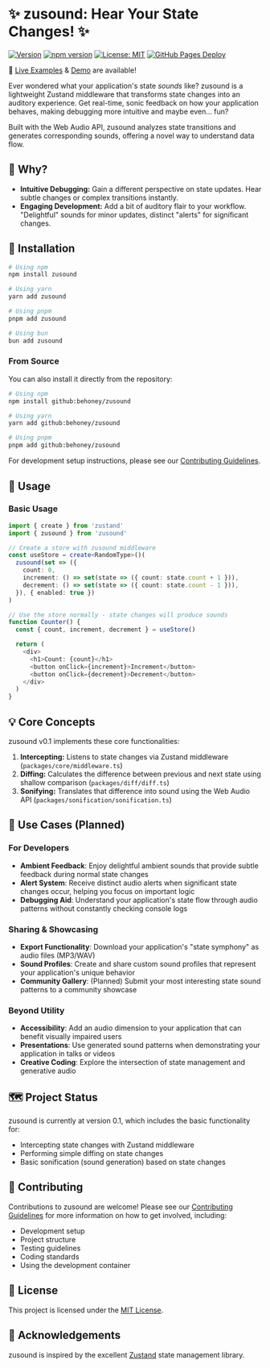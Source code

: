 # ✨ zusound: Hear Your State Changes! ✨

[![Version](https://img.shields.io/badge/version-0.1.6-blue.svg)](https://github.com/behoney/zusound) <!-- Placeholder: update when published -->
[![npm version](https://img.shields.io/npm/v/zusound?style=flat-square)](https://www.npmjs.com/package/zusound)
[![License: MIT](https://img.shields.io/badge/License-MIT-yellow.svg?style=flat-square)](https://opensource.org/licenses/MIT)
[![GitHub Pages Deploy](https://img.shields.io/github/deployments/behoney/zusound/github-pages?label=Examples%20Deploy&style=flat-square&logo=github)](https://behoney.github.io/zusound/)

🚀 [Live Examples](https://behoney.github.io/zusound/) & [Demo](https://stackblitz.com/edit/zusound-example?file=src%2FCounter.tsx) are available!

Ever wondered what your application's state _sounds_ like? zusound is a lightweight Zustand middleware that transforms state changes into an auditory experience. Get real-time, sonic feedback on how your application behaves, making debugging more intuitive and maybe even... fun?

Built with the Web Audio API, zusound analyzes state transitions and generates corresponding sounds, offering a novel way to understand data flow.

## 🤔 Why?

- **Intuitive Debugging:** Gain a different perspective on state updates. Hear subtle changes or complex transitions instantly.
- **Engaging Development:** Add a bit of auditory flair to your workflow. "Delightful" sounds for minor updates, distinct "alerts" for significant changes.

## 🚀 Installation

```bash
# Using npm
npm install zusound

# Using yarn
yarn add zusound

# Using pnpm
pnpm add zusound

# Using bun
bun add zusound
```

### From Source

You can also install it directly from the repository:

```bash
# Using npm
npm install github:behoney/zusound

# Using yarn
yarn add github:behoney/zusound

# Using pnpm
pnpm add github:behoney/zusound
```

For development setup instructions, please see our [Contributing Guidelines](CONTRIBUTING.md).

## 📖 Usage

### Basic Usage

```typescript
import { create } from 'zustand'
import { zusound } from 'zusound'

// Create a store with zusound middleware
const useStore = create<RandomType>()(
  zusound(set => ({
    count: 0,
    increment: () => set(state => ({ count: state.count + 1 })),
    decrement: () => set(state => ({ count: state.count - 1 })),
  }), { enabled: true })
)

// Use the store normally - state changes will produce sounds
function Counter() {
  const { count, increment, decrement } = useStore()

  return (
    <div>
      <h1>Count: {count}</h1>
      <button onClick={increment}>Increment</button>
      <button onClick={decrement}>Decrement</button>
    </div>
  )
}
```

## 💡 Core Concepts

zusound v0.1 implements these core functionalities:

1. **Intercepting:** Listens to state changes via Zustand middleware (`packages/core/middleware.ts`)
2. **Diffing:** Calculates the difference between previous and next state using shallow comparison (`packages/diff/diff.ts`)
3. **Sonifying:** Translates that difference into sound using the Web Audio API (`packages/sonification/sonification.ts`)

## 🎯 Use Cases (Planned)

### For Developers

- **Ambient Feedback**: Enjoy delightful ambient sounds that provide subtle feedback during normal state changes
- **Alert System**: Receive distinct audio alerts when significant state changes occur, helping you focus on important logic
- **Debugging Aid**: Understand your application's state flow through audio patterns without constantly checking console logs

### Sharing & Showcasing

- **Export Functionality**: Download your application's "state symphony" as audio files (MP3/WAV)
- **Sound Profiles**: Create and share custom sound profiles that represent your application's unique behavior
- **Community Gallery**: (Planned) Submit your most interesting state sound patterns to a community showcase

### Beyond Utility

- **Accessibility**: Add an audio dimension to your application that can benefit visually impaired users
- **Presentations**: Use generated sound patterns when demonstrating your application in talks or videos
- **Creative Coding**: Explore the intersection of state management and generative audio

## 🗺️ Project Status

zusound is currently at version 0.1, which includes the basic functionality for:

- Intercepting state changes with Zustand middleware
- Performing simple diffing on state changes
- Basic sonification (sound generation) based on state changes

## 🤝 Contributing

Contributions to zusound are welcome! Please see our [Contributing Guidelines](CONTRIBUTING.md) for more information on how to get involved, including:

- Development setup
- Project structure
- Testing guidelines
- Coding standards
- Using the development container

## 📜 License

This project is licensed under the [MIT License](LICENSE).

## 🙏 Acknowledgements

zusound is inspired by the excellent [Zustand](https://github.com/pmndrs/zustand) state management library.
